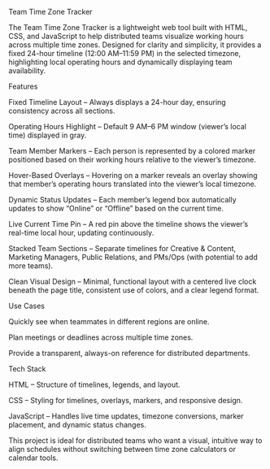 Team Time Zone Tracker

The Team Time Zone Tracker is a lightweight web tool built with HTML, CSS, and JavaScript to help distributed teams visualize working hours across multiple time zones. Designed for clarity and simplicity, it provides a fixed 24-hour timeline (12:00 AM–11:59 PM) in the selected timezone, highlighting local operating hours and dynamically displaying team availability.

Features

Fixed Timeline Layout – Always displays a 24-hour day, ensuring consistency across all sections.

Operating Hours Highlight – Default 9 AM–6 PM window (viewer’s local time) displayed in gray.

Team Member Markers – Each person is represented by a colored marker positioned based on their working hours relative to the viewer’s timezone.

Hover-Based Overlays – Hovering on a marker reveals an overlay showing that member’s operating hours translated into the viewer’s local timezone.

Dynamic Status Updates – Each member’s legend box automatically updates to show “Online” or “Offline” based on the current time.

Live Current Time Pin – A red pin above the timeline shows the viewer’s real-time local hour, updating continuously.

Stacked Team Sections – Separate timelines for Creative & Content, Marketing Managers, Public Relations, and PMs/Ops (with potential to add more teams).

Clean Visual Design – Minimal, functional layout with a centered live clock beneath the page title, consistent use of colors, and a clear legend format.

Use Cases

Quickly see when teammates in different regions are online.

Plan meetings or deadlines across multiple time zones.

Provide a transparent, always-on reference for distributed departments.

Tech Stack

HTML – Structure of timelines, legends, and layout.

CSS – Styling for timelines, overlays, markers, and responsive design.

JavaScript – Handles live time updates, timezone conversions, marker placement, and dynamic status changes.

This project is ideal for distributed teams who want a visual, intuitive way to align schedules without switching between time zone calculators or calendar tools.
